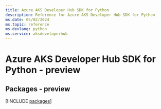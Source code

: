 ```yaml
---
title: Azure AKS Developer Hub SDK for Python
description: Reference for Azure AKS Developer Hub SDK for Python
ms.date: 05/02/2024
ms.topic: reference
ms.devlang: python
ms.service: aksdeveloperhub
---
```

# Azure AKS Developer Hub SDK for Python - preview
## Packages - preview
[!INCLUDE [packages](aks-developer-hub-index.md)]